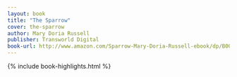 ```yaml
---
layout: book
title: "The Sparrow"
cover: the-sparrow
author: Mary Doria Russell
publisher: Transworld Digital
book-url: http://www.amazon.com/Sparrow-Mary-Doria-Russell-ebook/dp/B003ARUTLA/
---
```


{% include book-highlights.html %}
